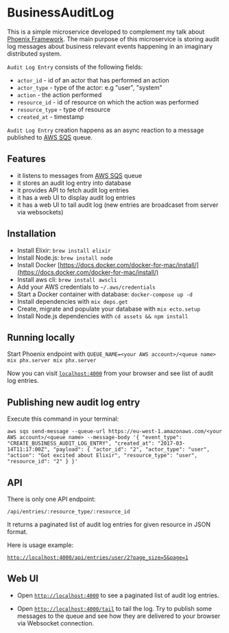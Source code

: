 # BusinessAuditLog

This is a simple microservice developed to complement my talk about [Phoenix Framework](http://www.phoenixframework.org/). The main purpose of this microservice is storing audit log messages about business relevant events happening in an imaginary distributed system.

`Audit Log Entry` consists of the following fields:
  * `actor_id` - id of an actor that has performed an action
  * `actor_type` - type of the actor: e.g "user", "system"
  * `action` - the action performed
  * `resource_id` - id of resource on which the action was performed
  * `resource_type` - type of resource
  * `created_at` - timestamp

`Audit Log Entry` creation happens as an async reaction to a message published to [AWS SQS](https://aws.amazon.com/sqs/) queue.

## Features

  * it listens to messages from [AWS SQS](https://aws.amazon.com/sqs/) queue
  * it stores an audit log entry into database
  * it provides API to fetch audit log entries
  * it has a web UI to display audit log entries
  * it has a web UI to tail audit log (new entries are broadcaset from server via websockets)

## Installation

  * Install Elixir: `brew install elixir`
  * Install Node.js: `brew install node`
  * Install Docker [https://docs.docker.com/docker-for-mac/install/](https://docs.docker.com/docker-for-mac/install/)
  * Install aws cli: `brew install awscli`
  * Add your AWS credentials to `~/.aws/credentials`
  * Start a Docker container with database: `docker-compose up -d`
  * Install dependencies with `mix deps.get`
  * Create, migrate and populate your database with `mix ecto.setup`
  * Install Node.js dependencies with `cd assets && npm install`

## Running locally

Start Phoenix endpoint with `QUEUE_NAME=<your AWS account>/<queue name> mix phx.server mix phx.server`

Now you can visit [`localhost:4000`](http://localhost:4000) from your browser and see list of audit log entries.

## Publishing new audit log entry

Execute this command in your terminal:

```
aws sqs send-message --queue-url https://eu-west-1.amazonaws.com/<your AWS account>/<queue name> --message-body '{ "event_type": "CREATE_BUSINESS_AUDIT_LOG_ENTRY", "created_at": "2017-03-14T11:17:00Z", "payload": { "actor_id": "2", "actor_type": "user", "action": "Got excited about Elixir", "resource_type": "user", "resource_id": "2" } }'
```

## API

There is only one API endpoint:

`/api/entries/:resource_type/:resource_id`

It returns a paginated list of audit log entries for given resource in JSON format.

Here is usage example:

[`http://localhost:4000/api/entries/user/2?page_size=5&page=1`](http://localhost:4000/api/entries/user/2?page_size=5&page=1)


## Web UI

  * Open [`http://localhost:4000`](http://localhost:4000) to see a paginated list of audit log entries.

  * Open [`http://localhost:4000/tail`](http://localhost:4000/tail) to tail the log. Try to publish some messages to the queue and see how they are delivered to your browser via Websocket connection.
